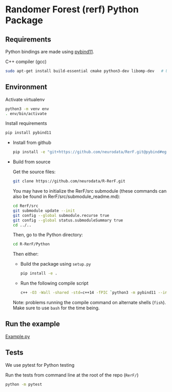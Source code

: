 # Randomer Forest (rerf) Python Package

## Requirements

Python bindings are made using [pybind11](https://github.com/pybind/pybind11).

C++ compiler (gcc)

  ```sh
  sudo apt-get install build-essential cmake python3-dev libomp-dev   # Ubuntu/Debian
  ```

## Environment

Activate virtualenv

```sh
python3 -m venv env
. env/bin/activate
```

Install requirements

```sh
pip install pybind11
```

- Install from github

  ```sh
  pip install -e "git+https://github.com/neurodata/RerF.git@pybind#egg=rerf&subdirectory=Python"
  ```

- Build from source

  Get the source files:

  ```sh
  git clone https://github.com/neurodata/R-RerF.git
  ```
  
  You may have to initialize the RerF/src submodule (these commands can also be found in RerF/src/submodule_readme.md):
  ```sh
  cd RerF/src
  git submodule update --init
  git config --global submodule.recurse true
  git config --global status.submoduleSummary true
  cd ../..
  ```
  Then, go to the Python directory:
  ```sh
  cd R-RerF/Python
  ```

  Then either:
  
  - Build the package using `setup.py`

    ```sh
    pip install -e .
    ```

  - Run the following compile script

    ```sh
    c++ -O3 -Wall -shared -std=c++14 -fPIC `python3 -m pybind11 --includes` packedForest.cpp -o pyfp`python3-config --extension-suffix`
    ```

  Note: problems running the compile command on alternate shells (`fish`).  Make sure to use `bash` for the time being.

## Run the example

[Example.py](example.py)

## Tests

We use pytest for Python testing

Run the tests from command line at the root of the repo (`RerF/`)

  ```sh
  python -m pytest
  ```
